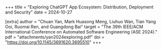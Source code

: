 +++
title = "Exploring ChatGPT App Ecosystem: Distribution, Deployment and Security"
date = 2024-10-27

[extra]
author = "Chuan Yan, Mark Huasong Meng, Liuhuo Wan, Tian Yang Ooi, Ruomai Ren, and Guangdong Bai"
target = "The 39th IEEE/ACM International Conference on Automated Software Engineering (ASE 2024)."
pdf = "attachments/yan2024exploring.pdf"
doi = "https://doi.org/10.1145/3691620.3695510"
+++

